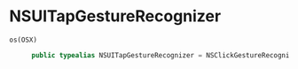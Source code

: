 # NSUITapGestureRecognizer

<dl>
<dt><code>os(OSX)</code></dt>
<dd>

``` swift
public typealias NSUITapGestureRecognizer = NSClickGestureRecognizer
```

</dd>
</dl>
